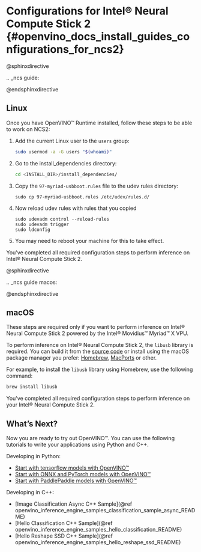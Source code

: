 # Configurations for Intel® Neural Compute Stick 2 {#openvino_docs_install_guides_configurations_for_ncs2}

@sphinxdirective

.. _ncs guide:

@endsphinxdirective


## Linux

Once you have OpenVINO™ Runtime installed, follow these steps to be able to work on NCS2:

1. Add the current Linux user to the `users` group:
   ```sh
   sudo usermod -a -G users "$(whoami)"
   ```
2. Go to the install_dependencies directory:
   ```sh
   cd <INSTALL_DIR>/install_dependencies/
   ```
3. Copy the `97-myriad-usbboot.rules` file to the udev rules directory:
   ```
   sudo cp 97-myriad-usbboot.rules /etc/udev/rules.d/
   ``` 
4. Now reload udev rules with rules that you copied

   ```
   sudo udevadm control --reload-rules
   sudo udevadm trigger
   sudo ldconfig
   ``` 
5. You may need to reboot your machine for this to take effect.

You've completed all required configuration steps to perform inference on Intel® Neural Compute Stick 2.

@sphinxdirective

.. _ncs guide macos:

@endsphinxdirective


## macOS

These steps are required only if you want to perform inference on Intel® Neural Compute Stick 2 powered by the Intel® Movidius™ Myriad™ X VPU.

To perform inference on Intel® Neural Compute Stick 2, the `libusb` library is required. You can build it from the [source code](https://github.com/libusb/libusb) or install using the macOS package manager you prefer: [Homebrew](https://brew.sh/), [MacPorts](https://www.macports.org/) or other.

For example, to install the `libusb` library using Homebrew, use the following command:
```sh
brew install libusb
```

You've completed all required configuration steps to perform inference on your Intel® Neural Compute Stick 2.

## What’s Next?

Now you are ready to try out OpenVINO™. You can use the following tutorials to write your applications using Python and C++.

Developing in Python:
   * [Start with tensorflow models with OpenVINO™](https://docs.openvino.ai/latest/notebooks/101-tensorflow-to-openvino-with-output.html)
   * [Start with ONNX and PyTorch models with OpenVINO™](https://docs.openvino.ai/latest/notebooks/102-pytorch-onnx-to-openvino-with-output.html)
   * [Start with PaddlePaddle models with OpenVINO™](https://docs.openvino.ai/latest/notebooks/103-paddle-onnx-to-openvino-classification-with-output.html)

Developing in C++:
   * [Image Classification Async C++ Sample](@ref openvino_inference_engine_samples_classification_sample_async_README)
   * [Hello Classification C++ Sample](@ref openvino_inference_engine_samples_hello_classification_README)
   * [Hello Reshape SSD C++ Sample](@ref openvino_inference_engine_samples_hello_reshape_ssd_README)
